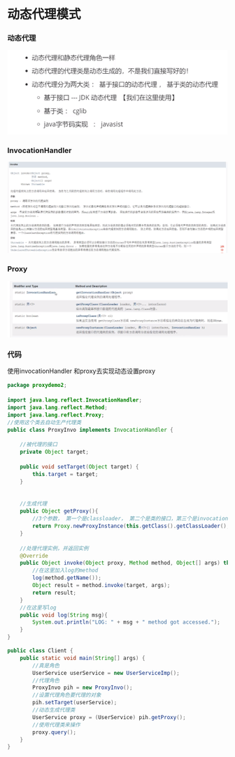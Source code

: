 # 动态代理模式

### 动态代理

![](../.gitbook/assets/image%20%2855%29.png)

### InvocationHandler

![](../.gitbook/assets/image%20%2854%29.png)

### Proxy

![](../.gitbook/assets/image%20%2860%29.png)

### 代码

使用invocationHandler 和proxy去实现动态设置proxy

```java
package proxydemo2;

import java.lang.reflect.InvocationHandler;
import java.lang.reflect.Method;
import java.lang.reflect.Proxy;
//使用这个类去自动生产代理类
public class ProxyInvo implements InvocationHandler {

    //被代理的接口
    private Object target;

    public void setTarget(Object target) {
        this.target = target;
    }


    //生成代理
    public Object getProxy(){
        //3个参数， 第一个是classloader， 第二个是类的接口，第三个是invocationhandler
        return Proxy.newProxyInstance(this.getClass().getClassLoader(), target.getClass().getInterfaces(), this);
    }

    //处理代理实例，并返回实例
    @Override
    public Object invoke(Object proxy, Method method, Object[] args) throws Throwable {
        //在这里加入log的method
        log(method.getName());
        Object result = method.invoke(target, args);
        return result;
    }
    //在这里写log
    public void log(String msg){
        System.out.println("LOG: " + msg + " method got accessed.");
    }
}

```



```java
public class Client {
    public static void main(String[] args) {
        //真是角色
        UserService userService = new UserServiceImp();
        //代理角色
        ProxyInvo pih = new ProxyInvo();
        //设置代理角色要代理的对象
        pih.setTarget(userService);
        //动态生成代理类
        UserService proxy = (UserService) pih.getProxy();
        //使用代理类来操作
        proxy.query();
    }
}

```

